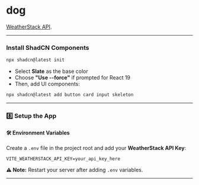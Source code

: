 # dog

[WeatherStack API](https://weatherstack.com/documentation).  

---
### **Install ShadCN Components**
```sh
npx shadcn@latest init
```
- Select **Slate** as the base color  
- Choose **"Use --force"** if prompted for React 19  
- Then, add UI components:
```sh
npx shadcn@latest add button card input skeleton
```

---

### **8️⃣ Setup the App**


#### **🛠️ Environment Variables**
Create a `.env` file in the project root and add your **WeatherStack API Key**:
```
VITE_WEATHERSTACK_API_KEY=your_api_key_here
```
**⚠️ Note:** Restart your server after adding `.env` variables.

---